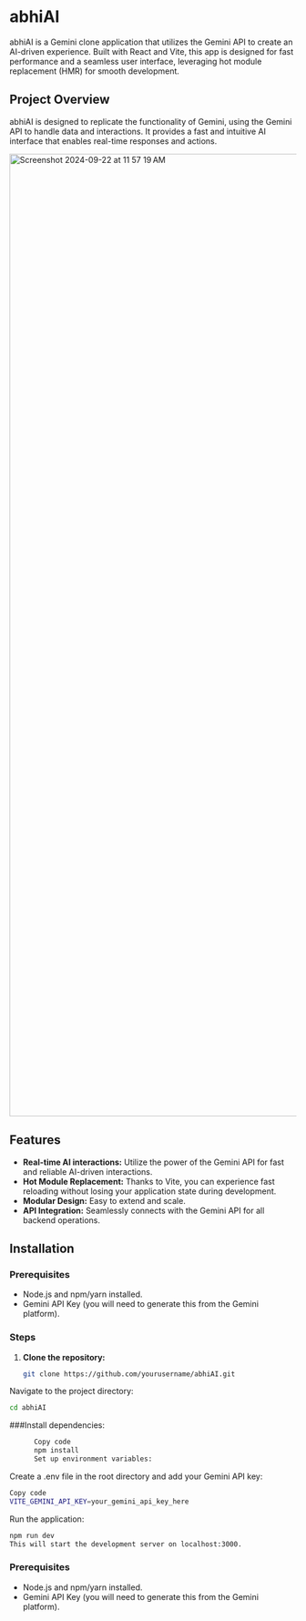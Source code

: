 # abhiAI

abhiAI is a Gemini clone application that utilizes the Gemini API to create an AI-driven experience. Built with React and Vite, this app is designed for fast performance and a seamless user interface, leveraging hot module replacement (HMR) for smooth development.


## Project Overview

abhiAI is designed to replicate the functionality of Gemini, using the Gemini API to handle data and interactions. It provides a fast and intuitive AI interface that enables real-time responses and actions.

<img width="1691" alt="Screenshot 2024-09-22 at 11 57 19 AM" src="https://github.com/user-attachments/assets/7fa2a76e-c02d-4e00-b9a6-16d66bb56c6d">

## Features

- **Real-time AI interactions:** Utilize the power of the Gemini API for fast and reliable AI-driven interactions.
- **Hot Module Replacement:** Thanks to Vite, you can experience fast reloading without losing your application state during development.
- **Modular Design:** Easy to extend and scale.
- **API Integration:** Seamlessly connects with the Gemini API for all backend operations.

## Installation

   ### Prerequisites
   
   - Node.js and npm/yarn installed.
   - Gemini API Key (you will need to generate this from the Gemini platform).

### Steps

1. **Clone the repository:**

   ```bash
   git clone https://github.com/yourusername/abhiAI.git

Navigate to the project directory:

   ```bash
   cd abhiAI
```
###Install dependencies:

```bash
      Copy code
      npm install
      Set up environment variables:
```
Create a .env file in the root directory and add your Gemini API key:

```bash
Copy code
VITE_GEMINI_API_KEY=your_gemini_api_key_here
````
Run the application:

```bash
npm run dev
This will start the development server on localhost:3000.
```
### Prerequisites

- Node.js and npm/yarn installed.
- Gemini API Key (you will need to generate this from the Gemini platform).
